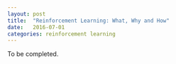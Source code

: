 ```yaml
---
layout: post
title:  "Reinforcement Learning: What, Why and How"
date:   2016-07-01
categories: reinforcement learning
---
```

To be completed.
